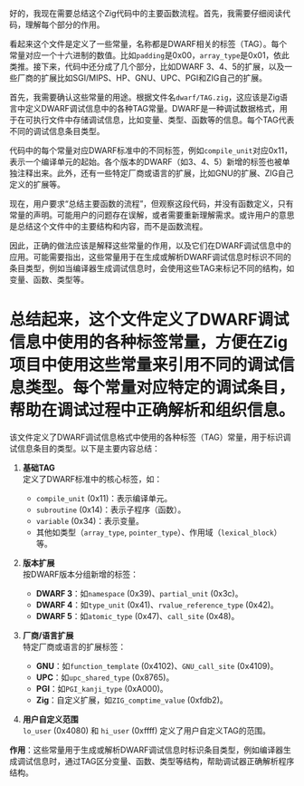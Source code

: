 好的，我现在需要总结这个Zig代码中的主要函数流程。首先，我需要仔细阅读代码，理解每个部分的作用。

看起来这个文件是定义了一些常量，名称都是DWARF相关的标签（TAG）。每个常量对应一个十六进制的数值。比如`padding`是0x00，`array_type`是0x01，依此类推。接下来，代码中还分成了几个部分，比如DWARF 3、4、5的扩展，以及一些厂商的扩展比如SGI/MIPS、HP、GNU、UPC、PGI和ZIG自己的扩展。

首先，我需要确认这些常量的用途。根据文件名`dwarf/TAG.zig`，这应该是Zig语言中定义DWARF调试信息中的各种TAG常量。DWARF是一种调试数据格式，用于在可执行文件中存储调试信息，比如变量、类型、函数等的信息。每个TAG代表不同的调试信息条目类型。

代码中的每个常量对应DWARF标准中的不同标签，例如`compile_unit`对应0x11，表示一个编译单元的起始。各个版本的DWARF（如3、4、5）新增的标签也被单独注释出来。此外，还有一些特定厂商或语言的扩展，比如GNU的扩展、ZIG自己定义的扩展等。

现在，用户要求“总结主要函数的流程”，但观察这段代码，并没有函数定义，只有常量的声明。可能用户的问题存在误解，或者需要重新理解需求。或许用户的意思是总结这个文件中的主要结构和内容，而不是函数流程。

因此，正确的做法应该是解释这些常量的作用，以及它们在DWARF调试信息中的应用。可能需要指出，这些常量用于在生成或解析DWARF调试信息时标识不同的条目类型，例如当编译器生成调试信息时，会使用这些TAG来标记不同的结构，如变量、函数、类型等。

总结起来，这个文件定义了DWARF调试信息中使用的各种标签常量，方便在Zig项目中使用这些常量来引用不同的调试信息类型。每个常量对应特定的调试条目，帮助在调试过程中正确解析和组织信息。
================================================
该文件定义了DWARF调试信息格式中使用的各种标签（TAG）常量，用于标识调试信息条目的类型。以下是主要内容总结：

1. **基础TAG**  
   定义了DWARF标准中的核心标签，如：
   - `compile_unit` (0x11)：表示编译单元。
   - `subroutine` (0x14)：表示子程序（函数）。
   - `variable` (0x34)：表示变量。
   - 其他如类型（`array_type`, `pointer_type`）、作用域（`lexical_block`）等。

2. **版本扩展**  
   按DWARF版本分组新增的标签：
   - **DWARF 3**：如`namespace` (0x39)、`partial_unit` (0x3c)。
   - **DWARF 4**：如`type_unit` (0x41)、`rvalue_reference_type` (0x42)。
   - **DWARF 5**：如`atomic_type` (0x47)、`call_site` (0x48)。

3. **厂商/语言扩展**  
   特定厂商或语言的扩展标签：
   - **GNU**：如`function_template` (0x4102)、`GNU_call_site` (0x4109)。
   - **UPC**：如`upc_shared_type` (0x8765)。
   - **PGI**：如`PGI_kanji_type` (0xA000)。
   - **Zig**：自定义扩展，如`ZIG_comptime_value` (0xfdb2)。

4. **用户自定义范围**  
   `lo_user` (0x4080) 和 `hi_user` (0xffff) 定义了用户自定义TAG的范围。

**作用**：这些常量用于生成或解析DWARF调试信息时标识条目类型，例如编译器生成调试信息时，通过TAG区分变量、函数、类型等结构，帮助调试器正确解析程序结构。
